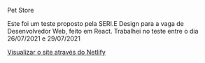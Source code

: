 Pet Store

Este foi um teste proposto pela SERI.E Design para a vaga de Desenvolvedor Web, feito em React. 
Trabalhei no teste entre o dia 26/07/2021 e 29/07/2021

[Visualizar o site através do Netlify ](https://tender-lamport-ca9fa0.netlify.app/)
